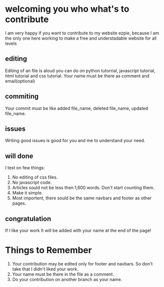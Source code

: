 # welcoming you who what's to contribute
I am very happy if you want to contribute to my website ezpie, because I am the only one here working to make a free and understadable website for all levels
## editing
Editing of an file is aloud you can do on python tutorrial, javascript tutorial, html tutorial and css tutorial.
Your name must be there as comment and email(optional)
## commiting
Your commit must be like added file_name, deleted file_name, updated file_name. 
## issues
Writing good issues is good for you and me to understand your need.
## will done
I test on few things:
1. No editing of css files.
2. No javascript code.
3. Articles sould not be less then 1,600 words. Don't start counting them.
4. Make it simple.
5. Most importent, there sould be the same navbars and footer as other pages.
## congratulation
If I like your work It will be added with your name at the end of the page!
# Things to Remember
1. Your contribution may be edited only for footer and navbars. So don't take that I didn't liked your work.
2. Your name must be there in the file as a comment.
3. Do your contribution on another branch as your name.
